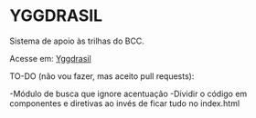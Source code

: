 # YGGDRASIL
Sistema de apoio às trilhas do BCC.

Acesse em: [Yggdrasil](http://akafts.github.io/yggdrasil)

TO-DO (não vou fazer, mas aceito pull requests):

-Módulo de busca que ignore acentuação
-Dividir o código em componentes e diretivas ao invés de ficar tudo no index.html